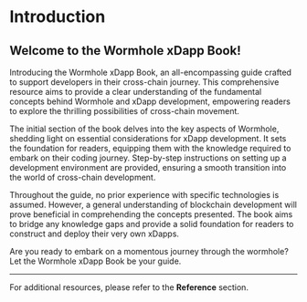 # Introduction

## Welcome to the Wormhole xDapp Book!

Introducing the Wormhole xDapp Book, an all-encompassing guide crafted to support developers in their cross-chain journey. This comprehensive resource aims to provide a clear understanding of the fundamental concepts behind Wormhole and xDapp development, empowering readers to explore the thrilling possibilities of cross-chain movement.

The initial section of the book delves into the key aspects of Wormhole, shedding light on essential considerations for xDapp development. It sets the foundation for readers, equipping them with the knowledge required to embark on their coding journey. Step-by-step instructions on setting up a development environment are provided, ensuring a smooth transition into the world of cross-chain development.

Throughout the guide, no prior experience with specific technologies is assumed. However, a general understanding of blockchain development will prove beneficial in comprehending the concepts presented. The book aims to bridge any knowledge gaps and provide a solid foundation for readers to construct and deploy their very own xDapps.

Are you ready to embark on a momentous journey through the wormhole? Let the Wormhole xDapp Book be your guide.

---

For additional resources, please refer to the **Reference** section.
